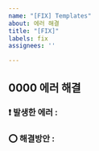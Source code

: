 ```yaml
---
name: "[FIX] Templates"
about: 에러 해결
title: "[FIX]"
labels: fix
assignees: ''

---
```


## 0000 에러 해결 

### ❗️ 발생한 에러 : 


### ⭕️ 해결방안 :
